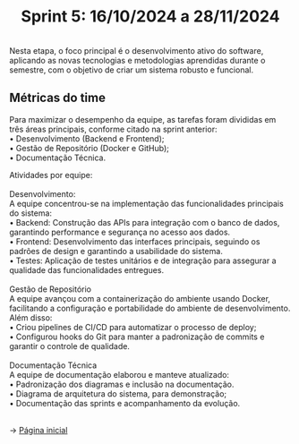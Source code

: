 <span id="topo"> <h1 align="center">Sprint 5: 16/10/2024 a 28/11/2024</h1>
<br>
Nesta etapa, o foco principal é o desenvolvimento ativo do software, aplicando as novas tecnologias e metodologias aprendidas durante o semestre, com o objetivo de criar um sistema robusto e funcional.

<span id="metricas">
    
## Métricas do time
Para maximizar o desempenho da equipe, as tarefas foram divididas em três áreas principais, conforme citado na sprint anterior:
<br>
• Desenvolvimento (Backend e Frontend);
<br>
• Gestão de Repositório (Docker e GitHub);
<br>
• Documentação Técnica.
<br>

Atividades por equipe:
<br>
<br>
Desenvolvimento: 
<br>
A equipe concentrou-se na implementação das funcionalidades principais do sistema:
<br>
• Backend: Construção das APIs para integração com o banco de dados, garantindo performance e segurança no acesso aos dados.
<br>
• Frontend: Desenvolvimento das interfaces principais, seguindo os padrões de design e garantindo a usabilidade do sistema.
<br>
• Testes: Aplicação de testes unitários e de integração para assegurar a qualidade das funcionalidades entregues.
<br>
<br>
Gestão de Repositório
<br>
A equipe avançou com a containerização do ambiente usando Docker, facilitando a configuração e portabilidade do ambiente de desenvolvimento. Além disso:
<br>
• Criou pipelines de CI/CD para automatizar o processo de deploy;
<br>
• Configurou hooks do Git para manter a padronização de commits e garantir o controle de qualidade.
<br>
<br>
Documentação Técnica
<br>
A equipe de documentação elaborou e manteve atualizado:
<br>
• Padronização dos diagramas e inclusão na documentação.
<br>
• Diagrama de arquitetura do sistema, para demonstração;
<br>
• Documentação das sprints e acompanhamento da evolução.
<br>
<br>

→ [Página inicial](https://github.com/marcusvsbarros/readMeTest/blob/main/README.md)

